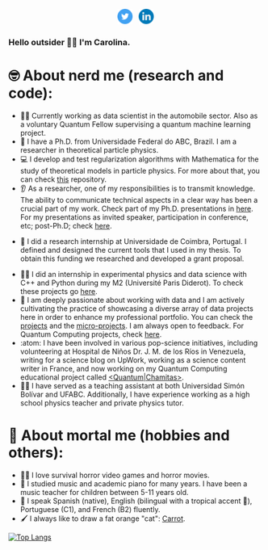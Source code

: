 <p align='center'>
<a href="https://twitter.com/LinaRonrono"><img height="30" src="https://github.com/CarolinaPerdomo/CarolinaPerdomo/blob/main/icons/twitter.png?raw=true"></a>&nbsp;&nbsp;
<a href="https://www.linkedin.com/in/carolina-arias-perdomo/"><img height="30" src="https://github.com/CarolinaPerdomo/CarolinaPerdomo/blob/main/icons/linkedin.png?raw=true"></a>
</p>

### Hello outsider 👋:smile_cat: I'm Carolina.

# :nerd_face: About nerd me (research and code):

- :woman_scientist: Currently working as data scientist in the automobile sector. Also as a voluntary Quantum Fellow supervising a quantum machine learning project.
- :zany_face: I have a Ph.D. from Universidade Federal do ABC, Brazil. I am a researcher in theoretical particle physics.
- :computer: I develop and test regularization algorithms with Mathematica for the study of theoretical models in particle physics. For more about that, you can check [this](https://github.com/CarolinaPerdomo/Thesis) repository.
- :ear: As a researcher, one of my responsibilities is to transmit knowledge. The ability to communicate technical aspects in a clear way has been a crucial part of my work. Check part of my Ph.D. presentations in [here](https://github.com/CarolinaPerdomo/Presentations-during-Ph.D.). For my presentations as invited speaker, participation in conference, etc; post-Ph.D; check [here](https://github.com/CarolinaPerdomo/Presentations-after-PhD/blob/main/README.md).
<!-- - :scroll: I have collaborated in: ["Two-loop renormalisation of gauge theories in 4D Implicit Regularisation: transition rules to dimensional methods"](https://link.springer.com/article/10.1140/epjc/s10052-021-09259-6), ["A Brief Review of Implicit Regularization and Its Connection with the BPHZ Theorem"](https://www.mdpi.com/2073-8994/13/6/956), and ["Two-loop renormalisation of non-Abelian gauge theories in 4D Implicit Regularisation"](https://pos.sissa.it/398/725). -->
- :custard: I did a research internship at Universidade de Coimbra, Portugal. I defined and designed the current tools that I used in my thesis. To obtain this funding we researched and developed a grant proposal.
<!-- - :croissant: I did my master's degree in experimental physics at Université Paris Diderot, France. -->
- :woman_technologist: I did an internship in experimental physics and data science with C++ and Python during my M2 (Université Paris Diderot). To check these projects go [here](https://github.com/CarolinaPerdomo/M2_Data_Projects).
- :briefcase: I am deeply passionate about working with data and I am actively cultivating the practice of showcasing a diverse array of data projects here in order to enhance my professional portfolio. You can check the [projects](https://github.com/CarolinaPerdomo/DS-Projects) and the [micro-projects](https://github.com/CarolinaPerdomo/microDS-Projects). I am always open to feedback. For Quantum Computing projects, check [here](https://github.com/CarolinaPerdomo/studyingQC).
- :atom: I have been involved in various pop-science initiatives, including volunteering at Hospital de Niños Dr. J. M. de los Ríos in Venezuela, writing for a science blog on UpWork, working as a science content writer in France, and now working on my Quantum Computing educational project called [<Quantum|Chamitas>](https://drcarolinaperdomo.com/empowering-young-venezuelan-girls-in-quantum-education/).
- :woman_teacher: I have served as a teaching assistant at both Universidad Simón Bolívar and UFABC. Additionally, I have experience working as a high school physics teacher and private physics tutor.

# :cowboy_hat_face: About mortal me (hobbies and others):

- :zombie_woman: I love survival horror video games and horror movies.
- :musical_keyboard: I studied music and academic piano for many years. I have been a music teacher for children between 5-11 years old.
- :tongue: I speak Spanish (native), English (bilingual with a tropical accent :palm_tree:), Portuguese (C1), and French (B2) fluently.
- :paintbrush: I always like to draw a fat orange "cat": [Carrot](https://www.instagram.com/auyama_zanahoria/).

 [![Top Langs](https://github-readme-stats.vercel.app/api/top-langs/?username=CarolinaPerdomo&layout=compact&theme=dracula)](https://github.com/anuraghazra/github-readme-stats)


